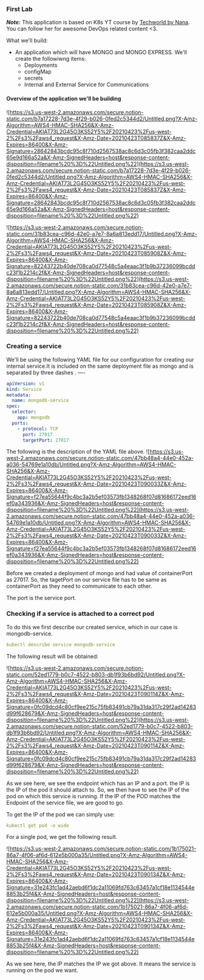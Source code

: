 ###  First Lab 


***Note:*** This application is based on K8s YT course by [Techworld by Nana](https://www.youtube.com/channel/UCdngmbVKX1Tgre699-XLlUA). You can follow her for awesome DevOps related content <3.


What we'll build:
- An application which will have MONGO and MONGO EXPRESS. We'll create the followiwng items:
    - Deployments
    - configMap
    - secrets
    - Internal and External Service for Communications

#### Overview of the application we'll be building
![https://s3.us-west-2.amazonaws.com/secure.notion-static.com/b7a17228-7d3e-4f29-b026-0fed2c5344d2/Untitled.png?X-Amz-Algorithm=AWS4-HMAC-SHA256&X-Amz-Credential=AKIAT73L2G45O3KS52Y5%2F20210423%2Fus-west-2%2Fs3%2Faws4_request&X-Amz-Date=20210423T085837Z&X-Amz-Expires=86400&X-Amz-Signature=28642843bcdc95c8f710d2567538ac8c6d3c05fb3f382caa2ddc65e9d166a52a&X-Amz-SignedHeaders=host&response-content-disposition=filename%20%3D%22Untitled.png%22](https://s3.us-west-2.amazonaws.com/secure.notion-static.com/b7a17228-7d3e-4f29-b026-0fed2c5344d2/Untitled.png?X-Amz-Algorithm=AWS4-HMAC-SHA256&X-Amz-Credential=AKIAT73L2G45O3KS52Y5%2F20210423%2Fus-west-2%2Fs3%2Faws4_request&X-Amz-Date=20210423T085837Z&X-Amz-Expires=86400&X-Amz-Signature=28642843bcdc95c8f710d2567538ac8c6d3c05fb3f382caa2ddc65e9d166a52a&X-Amz-SignedHeaders=host&response-content-disposition=filename%20%3D%22Untitled.png%22)

![https://s3.us-west-2.amazonaws.com/secure.notion-static.com/31b83cea-c96d-42e0-a7e7-8a6a813edd17/Untitled.png?X-Amz-Algorithm=AWS4-HMAC-SHA256&X-Amz-Credential=AKIAT73L2G45O3KS52Y5%2F20210423%2Fus-west-2%2Fs3%2Faws4_request&X-Amz-Date=20210423T085908Z&X-Amz-Expires=86400&X-Amz-Signature=82243722b40de708ca0d77548c5a4eaac3f1b9b37236099bcddc23f1b2214c2f&X-Amz-SignedHeaders=host&response-content-disposition=filename%20%3D%22Untitled.png%22](https://s3.us-west-2.amazonaws.com/secure.notion-static.com/31b83cea-c96d-42e0-a7e7-8a6a813edd17/Untitled.png?X-Amz-Algorithm=AWS4-HMAC-SHA256&X-Amz-Credential=AKIAT73L2G45O3KS52Y5%2F20210423%2Fus-west-2%2Fs3%2Faws4_request&X-Amz-Date=20210423T085908Z&X-Amz-Expires=86400&X-Amz-Signature=82243722b40de708ca0d77548c5a4eaac3f1b9b37236099bcddc23f1b2214c2f&X-Amz-SignedHeaders=host&response-content-disposition=filename%20%3D%22Untitled.png%22)

### Creating a service
We'll be using the following YAML file for our configuration for creating our internal service.It is included on the same deployment file as mongo and is separated by three dashes . —-

```yaml
apiVersion: v1
kind: Service
metadata:
  name: mongodb-service
spec:
  selector:
    app: mongodb
  ports:
    - protocol: TCP
      port: 27017
      targetPort: 27017
```

The following is the description  of the YAML file above.
![https://s3.us-west-2.amazonaws.com/secure.notion-static.com/47bb48a4-44e0-452a-a036-54769e1a10db/Untitled.png?X-Amz-Algorithm=AWS4-HMAC-SHA256&X-Amz-Credential=AKIAT73L2G45O3KS52Y5%2F20210423%2Fus-west-2%2Fs3%2Faws4_request&X-Amz-Date=20210423T090033Z&X-Amz-Expires=86400&X-Amz-Signature=f27ea55644f9c4bc3a2b5ef03573fb1348268f07d81686172eed16ef0a343936&X-Amz-SignedHeaders=host&response-content-disposition=filename%20%3D%22Untitled.png%22](https://s3.us-west-2.amazonaws.com/secure.notion-static.com/47bb48a4-44e0-452a-a036-54769e1a10db/Untitled.png?X-Amz-Algorithm=AWS4-HMAC-SHA256&X-Amz-Credential=AKIAT73L2G45O3KS52Y5%2F20210423%2Fus-west-2%2Fs3%2Faws4_request&X-Amz-Date=20210423T090033Z&X-Amz-Expires=86400&X-Amz-Signature=f27ea55644f9c4bc3a2b5ef03573fb1348268f07d81686172eed16ef0a343936&X-Amz-SignedHeaders=host&response-content-disposition=filename%20%3D%22Untitled.png%22)


Before we created a deployment of mongo and had value of containerPort as 27017. So, the tagetPort on our service file has to be same as containerPort as they need to communicate to each other.

The port is the service port.

### **Checking if a service is attached to a correct pod**

To do this we first describe our created service, which in our case is mongodb-service.

```yaml
kubectl describe service mongodb-service
```

The following result will be obtained:

![https://s3.us-west-2.amazonaws.com/secure.notion-static.com/52ed1779-b0c7-4522-b803-db1f93b6bd92/Untitled.png?X-Amz-Algorithm=AWS4-HMAC-SHA256&X-Amz-Credential=AKIAT73L2G45O3KS52Y5%2F20210423%2Fus-west-2%2Fs3%2Faws4_request&X-Amz-Date=20210423T090114Z&X-Amz-Expires=86400&X-Amz-Signature=0fc09dcd4c80cf9ee215c75fb83491cb79a31da317c29f2ad14283d99f628679&X-Amz-SignedHeaders=host&response-content-disposition=filename%20%3D%22Untitled.png%22](https://s3.us-west-2.amazonaws.com/secure.notion-static.com/52ed1779-b0c7-4522-b803-db1f93b6bd92/Untitled.png?X-Amz-Algorithm=AWS4-HMAC-SHA256&X-Amz-Credential=AKIAT73L2G45O3KS52Y5%2F20210423%2Fus-west-2%2Fs3%2Faws4_request&X-Amz-Date=20210423T090114Z&X-Amz-Expires=86400&X-Amz-Signature=0fc09dcd4c80cf9ee215c75fb83491cb79a31da317c29f2ad14283d99f628679&X-Amz-SignedHeaders=host&response-content-disposition=filename%20%3D%22Untitled.png%22)

As we see here, we see the endpoint which has an IP and a port. the IP is the IP of the pod  it should attach to. So, we then  have to see the IP of the pod on which this service is running. If the IP of the POD matches the Endpoint of the service file, we are good to go.

To get the IP of the pod we can simply use:

```yaml
kubectl get pod -o wide
```

For a single pod, we get the following result.

![https://s3.us-west-2.amazonaws.com/secure.notion-static.com/1b175021-86a7-4f06-af6d-612e5b000a35/Untitled.png?X-Amz-Algorithm=AWS4-HMAC-SHA256&X-Amz-Credential=AKIAT73L2G45O3KS52Y5%2F20210423%2Fus-west-2%2Fs3%2Faws4_request&X-Amz-Date=20210423T090134Z&X-Amz-Expires=86400&X-Amz-Signature=31e243fc1ad42aebd6f1dc2a11069fd763c63457a1cf18e1134544e8853b25f4&X-Amz-SignedHeaders=host&response-content-disposition=filename%20%3D%22Untitled.png%22](https://s3.us-west-2.amazonaws.com/secure.notion-static.com/1b175021-86a7-4f06-af6d-612e5b000a35/Untitled.png?X-Amz-Algorithm=AWS4-HMAC-SHA256&X-Amz-Credential=AKIAT73L2G45O3KS52Y5%2F20210423%2Fus-west-2%2Fs3%2Faws4_request&X-Amz-Date=20210423T090134Z&X-Amz-Expires=86400&X-Amz-Signature=31e243fc1ad42aebd6f1dc2a11069fd763c63457a1cf18e1134544e8853b25f4&X-Amz-SignedHeaders=host&response-content-disposition=filename%20%3D%22Untitled.png%22)

As we see here, the IP matches the IP we got above. It means the service is running on the pod we want.